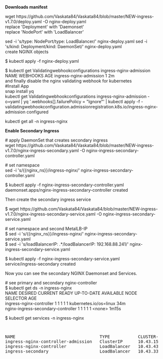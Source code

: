 <p><strong>Downloads manifest</strong></p>

<p>wget https://github.com/Vaskata84/Vaskata84/blob/master/NEW-ingress-v1.7.0/deploy.yaml -O nginx-deploy.yaml<br />
replace &#39;Deployment&#39; with &#39;Daemonset&#39;<br />
replace &#39;NodePort&#39; with &#39;LoadBalancer&#39;</p>

<p>sed -i &#39;s/type: NodePort/type: LoadBalancer/&#39; nginx-deploy.yaml sed -i &#39;s/kind: Deployment/kind: DaemonSet/&#39; nginx-deploy.yaml<br />
create NGINX objects</p>

<p>$ kubectl apply -f nginx-deploy.yaml</p>

<p>$ kubectl get Validatingwebhookconfigurations ingress-nginx-admission NAME WEBHOOKS AGE ingress-nginx-admission 1 2m<br />
and finally disable the nginx validating webhook for kubernetes<br />
#Install App<br />
snap install yq<br />
kubectl get Validatingwebhookconfigurations ingress-nginx-admission -o=yaml | yq &#39;.webhooks[].failurePolicy = &quot;Ignore&quot;&#39; | kubectl apply -f - validatingwebhookconfiguration.admissionregistration.k8s.io/ingress-nginx-admission configured</p>

<p>kubectl get all -n ingress-nginx</p>

<p><strong>Enable Secondary Ingress</strong></p>

<p># apply DaemonSet that creates secondary ingress<br />
wget https://github.com/Vaskata84/Vaskata84/blob/master/NEW-ingress-v1.7.0/nginx-ingress-secondary.yaml -O nginx-ingress-secondary-controller.yaml</p>

<p># set namespace<br />
sed -i &#39;s/{{nginx_ns}}/ingress-nginx/&#39; nginx-ingress-secondary-controller.yaml</p>

<p>$ kubectl apply -f nginx-ingress-secondary-controller.yaml<br />
daemonset.apps/nginx-ingress-secondary-controller created</p>

<p>Then create the secondary ingress service</p>

<p>$ wget https://github.com/Vaskata84/Vaskata84/blob/master/NEW-ingress-v1.7.0/nginx-ingress-secondary-service.yaml -O nginx-ingress-secondary-service.yaml</p>

<p># set namespace and second MetalLB-IP<br />
$ sed -i &#39;s/{{nginx_ns}}/ingress-nginx/&#39; nginx-ingress-secondary-service.yaml<br />
$ sed -i &#39;s/loadBalancerIP: .*/loadBalancerIP: 192.168.88.241/&#39; nginx-ingress-secondary-service.yaml</p>

<p>$ kubectl apply -f nginx-ingress-secondary-service.yaml<br />
service/ingress-secondary created</p>

<p>Now you can see the secondary NGINX Daemonset and Services.</p>

<p># see primary and secondary nginx-controller<br />
$ kubectl get ds -n ingress-nginx<br />
NAME DESIRED CURRENT READY UP-TO-DATE AVAILABLE NODE SELECTOR AGE<br />
ingress-nginx-controller 1 1 1 1 1 kubernetes.io/os=linux 34m<br />
nginx-ingress-secondary-controller 1 1 1 1 1 &lt;none&gt; 1m15s</p>

<p>$ kubectl get services -n ingress-nginx</p>

<p>&nbsp;</p>

<pre>
NAME                                 TYPE           CLUSTER-IP     EXTERNAL-IP     PORT(S)                      AGE
ingress-nginx-controller-admission   ClusterIP      10.43.154.160                   443/TCP                      11m
ingress-nginx-controller             LoadBalancer   10.43.43.111   192.168.88.240   80:32652/TCP,443:31400/TCP   11m
ingress-secondary                    LoadBalancer   10.43.33.10   192.168.88.241    80:30113/TCP,443:30588/TCP   36s</pre>
